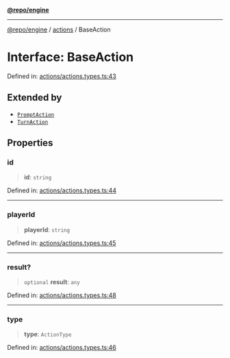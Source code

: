 [**@repo/engine**](../../README.md)

***

[@repo/engine](../../modules.md) / [actions](../README.md) / BaseAction

# Interface: BaseAction

Defined in: [actions/actions.types.ts:43](https://github.com/alexqguo/drinking-board-game-v3/blob/b97bcc1ddcaaba3a45adac5652c86c58659c1d00/packages/engine/src/actions/actions.types.ts#L43)

## Extended by

- [`PromptAction`](PromptAction.md)
- [`TurnAction`](TurnAction.md)

## Properties

### id

> **id**: `string`

Defined in: [actions/actions.types.ts:44](https://github.com/alexqguo/drinking-board-game-v3/blob/b97bcc1ddcaaba3a45adac5652c86c58659c1d00/packages/engine/src/actions/actions.types.ts#L44)

***

### playerId

> **playerId**: `string`

Defined in: [actions/actions.types.ts:45](https://github.com/alexqguo/drinking-board-game-v3/blob/b97bcc1ddcaaba3a45adac5652c86c58659c1d00/packages/engine/src/actions/actions.types.ts#L45)

***

### result?

> `optional` **result**: `any`

Defined in: [actions/actions.types.ts:48](https://github.com/alexqguo/drinking-board-game-v3/blob/b97bcc1ddcaaba3a45adac5652c86c58659c1d00/packages/engine/src/actions/actions.types.ts#L48)

***

### type

> **type**: `ActionType`

Defined in: [actions/actions.types.ts:46](https://github.com/alexqguo/drinking-board-game-v3/blob/b97bcc1ddcaaba3a45adac5652c86c58659c1d00/packages/engine/src/actions/actions.types.ts#L46)
